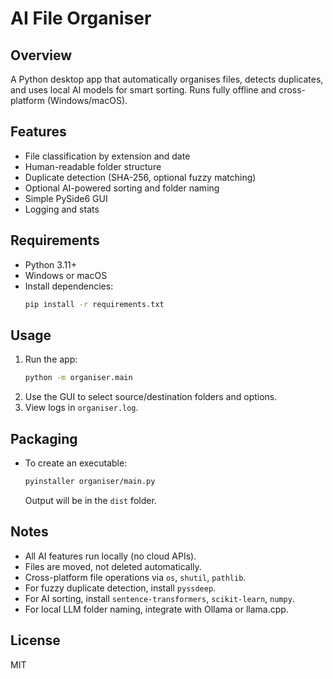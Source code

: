 
# AI File Organiser

## Overview
A Python desktop app that automatically organises files, detects duplicates, and uses local AI models for smart sorting. Runs fully offline and cross-platform (Windows/macOS).

## Features
- File classification by extension and date
- Human-readable folder structure
- Duplicate detection (SHA-256, optional fuzzy matching)
- Optional AI-powered sorting and folder naming
- Simple PySide6 GUI
- Logging and stats

## Requirements
- Python 3.11+
- Windows or macOS
- Install dependencies:
  ```sh
  pip install -r requirements.txt
  ```

## Usage
1. Run the app:
   ```sh
   python -m organiser.main
   ```
2. Use the GUI to select source/destination folders and options.
3. View logs in `organiser.log`.

## Packaging
- To create an executable:
  ```sh
  pyinstaller organiser/main.py
  ```
  Output will be in the `dist` folder.

## Notes
- All AI features run locally (no cloud APIs).
- Files are moved, not deleted automatically.
- Cross-platform file operations via `os`, `shutil`, `pathlib`.
- For fuzzy duplicate detection, install `pyssdeep`.
- For AI sorting, install `sentence-transformers`, `scikit-learn`, `numpy`.
- For local LLM folder naming, integrate with Ollama or llama.cpp.

## License
MIT
